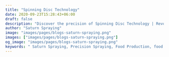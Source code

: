 ```yaml
---
title: "Spinning Disc Technology"
date: 2020-09-23T15:28:43+06:00
draft: false
description: "Discover the precision of Spinning Disc Technology | Revolutionizing food processing with efficiency and uniformity. Elevate your production standards today!"
author: "Saturn Spraying"
image: "images/pages/blogs-saturn-spraying.png"
images: ["images/pages/blogs-saturn-spraying.png"]
og_image: "images/pages/blogs-saturn-spraying.png"
keywords: " Saturn Spraying, Precision Spraying, Food Production, food spraying systems"
---
```

